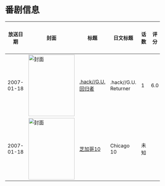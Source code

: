 # 番剧信息

|放送日期|封面|标题|日文标题|话数|评分|评分人数|
|---|---|---|---|---|---|---|
|2007-01-18|<img src="https://lain.bgm.tv/pic/cover/c/31/de/68953_18id1.jpg" alt="封面" style="width:150px;height:200px;object-fit:cover;">|[.hack//G.U.回归者](https://bangumi.tv/subject/68953)|.hack//G.U. Returner|1|6.0|54人评分|
|2007-01-18|<img src="https://lain.bgm.tv/pic/cover/c/45/94/486369_b4pPf.jpg" alt="封面" style="width:150px;height:200px;object-fit:cover;">|[芝加哥10](https://bangumi.tv/subject/486369)|Chicago 10|未知|||
